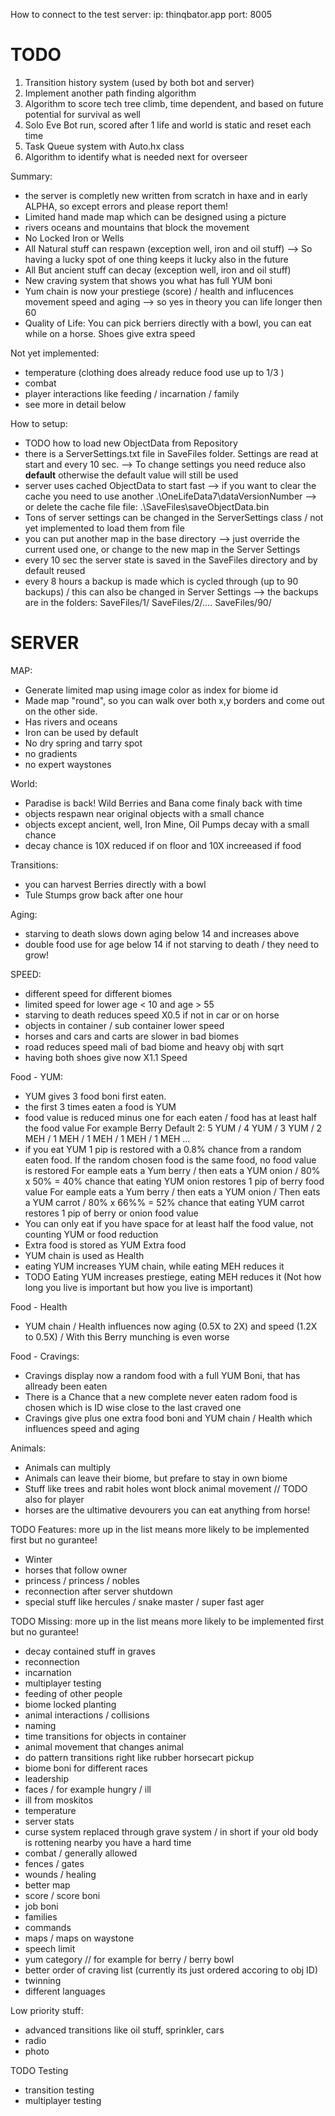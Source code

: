 How to connect to the test server:
ip: thinqbator.app
port: 8005


TODO
====
1. Transition history system (used by both bot and server)
2. Implement another path finding algorithm
3. Algorithm to score tech tree climb, time dependent, and based on future potential for survival as well
4. Solo Eve Bot run, scored after 1 life and world is static and reset each time
5. Task Queue system with Auto.hx class
6. Algorithm to identify what is needed next for overseer

Summary: 
- the server is completly new written from scratch in haxe and in early ALPHA, so except errors and please report them!
- Limited hand made map which can be designed using a picture
- rivers oceans and mountains that block the movement
- No Locked Iron or Wells
- All Natural stuff can respawn (exception well, iron and oil stuff) 
--> So having a lucky spot of one thing keeps it lucky also in the future
- All But ancient stuff can decay (exception well, iron and oil stuff)
- New craving system that shows you what has full YUM boni
- Yum chain is now your prestiege (score) / health and influcences movement speed and aging
--> so yes in theory you can life longer then 60
- Quality of Life: You can pick berriers directly with a bowl, you can eat while on a horse. Shoes give extra speed

Not yet implemented:
- temperature (clothing does already reduce food use up to 1/3 )
- combat
- player interactions like feeding / incarnation / family
- see more in detail below

How to setup:
- TODO how to load new ObjectData from Repository
- there is a ServerSettings.txt file in SaveFiles folder. Settings are read at start and every 10 sec.
--> To change settings you need reduce also **default** otherwise the default value will still be used 
- server uses cached ObjectData to start fast
--> if you want to clear the cache you need to use another .\OneLifeData7\dataVersionNumber 
--> or delete the cache file file: .\SaveFiles\saveObjectData.bin
- Tons of server settings can be changed in the ServerSettings class / not yet implemented to load them from file
- you can put another map in the base directory 
--> just override the current used one, or change to the new map in the Server Settings
- every 10 sec the server state is saved in the SaveFiles directory and by default reused
- every 8 hours a backup is made which is cycled through (up to 90 backups) / this can also be changed in Server Settings
--> the backups are in the folders: SaveFiles/1/ SaveFiles/2/.... SaveFiles/90/ 


SERVER
======
MAP:
- Generate limited map using image color as index for biome id
- Made map "round", so you can walk over both x,y borders and come out on the other side. 
- Has rivers and oceans  
- Iron can be used by default 
- No dry spring and tarry spot
- no gradients
- no expert waystones


World:
- Paradise is back! Wild Berries and Bana come finaly back with time 
- objects respawn near original objects with a small chance
- objects except ancient, well, Iron Mine, Oil Pumps decay with a small chance
- decay chance is 10X reduced if on floor and 10X increeased if food

Transitions:
- you can harvest Berries directly with a bowl
- Tule Stumps grow back after one hour 

Aging:
- starving to death slows down aging below 14 and increases above  
- double food use for age below 14 if not starving to death / they need to grow!

SPEED:
- different speed for different biomes
- limited speed for lower age < 10 and age > 55
- starving to death reduces speed X0.5 if not in car or on horse
- objects in container / sub container lower speed
- horses and cars and carts are slower in bad biomes
- road reduces speed mali of bad biome and heavy obj with sqrt 
- having both shoes give now X1.1 Speed

Food - YUM:
- YUM gives 3 food boni first eaten. 
- the first 3 times eaten a food is YUM
- food value is reduced minus one for each eaten / food has at least half the food value
    For example Berry Default 2: 5 YUM / 4 YUM / 3 YUM / 2 MEH / 1 MEH / 1 MEH / 1 MEH / 1 MEH ...
- if you eat YUM 1 pip is restored with a 0.8% chance from a random eaten food. If the random chosen food is the same food, no food value is restored
    For eample eats a Yum berry / then eats a YUM onion / 80%  x 50% = 40% chance that eating YUM onion restores 1 pip of berry food value 
    For eample eats a Yum berry / then eats a YUM onion / Then eats a YUM carrot / 80%  x 66%% = 52% chance that eating YUM carrot restores 1 pip of berry or onion food value   
- You can only eat if you have space for at least half the food value, not counting YUM or food reduction
- Extra food is stored as YUM Extra food
- YUM chain is used as Health 
- eating YUM increases YUM chain, while eating MEH reduces it
- TODO Eating YUM increases prestiege, eating MEH reduces it (Not how long you live is important but how you live is important)

Food - Health
- YUM chain / Health influences now aging (0.5X to 2X) and speed (1.2X to 0.5X) / With this Berry munching is even worse

Food - Cravings:
- Cravings display now a random food with a full YUM Boni, that has allready been eaten
- There is a Chance that a new complete never eaten radom food is chosen which is ID wise close to the last craved one
- Cravings give plus one extra food boni and YUM chain / Health which influences speed and aging

Animals:
- Animals can multiply
- Animals can leave their biome, but prefare to stay in own biome
- Stuff like trees and rabit holes wont block animal movement // TODO also for player
- horses are the ultimative devourers you can eat anything from horse!

TODO Features: 
more up in the list means more likely to be implemented first but no gurantee!
- Winter
- horses that follow owner
- princess / princess / nobles
- reconnection after server shutdown
- special stuff like hercules / snake master / super fast ager 

TODO Missing:
more up in the list means more likely to be implemented first but no gurantee!
- decay contained stuff in graves 
- reconnection
- incarnation
- multiplayer testing
- feeding of other people
- biome locked planting
- animal interactions / collisions
- naming
- time transitions for objects in container
- animal movement that changes animal
- do pattern transitions right like rubber horsecart pickup 
- biome boni for different races
- leadership
- faces / for example hungry / ill
- ill from moskitos
- temperature
- server stats
- curse system replaced through grave system / in short if your old body is rottening nearby you have a hard time
- combat / generally allowed
- fences / gates
- wounds / healing
- better map
- score / score boni
- job boni
- families
- commands 
- maps / maps on waystone
- speech limit
- yum category // for example for berry / berry bowl
- better order of craving list (currently its just ordered accoring to obj ID)
- twinning
- different languages


Low priority stuff:
- advanced transitions like oil stuff, sprinkler, cars
- radio
- photo

TODO Testing
- transition testing
- multiplayer testing






